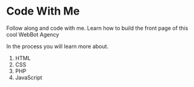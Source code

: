 # Code With Me
Follow along and code with me. Learn how to build the front page of this cool WebBot Agency

In the process you will learn more about.
1) HTML
2) CSS
3) PHP
4) JavaScript